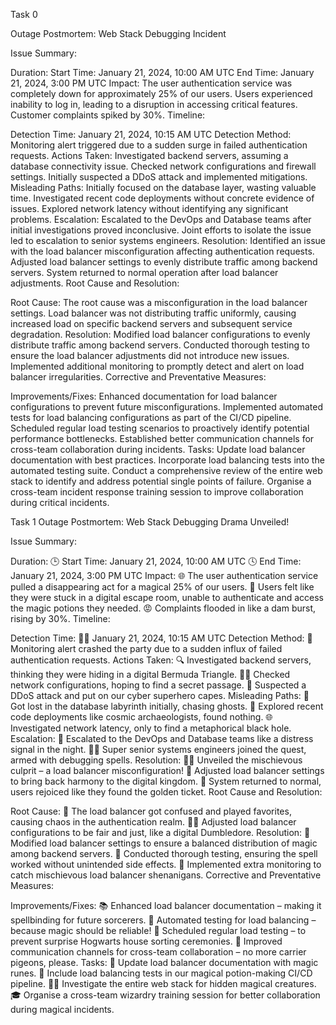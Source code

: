 Task 0

Outage Postmortem: Web Stack Debugging Incident

Issue Summary:

Duration:
Start Time: January 21, 2024, 10:00 AM UTC
End Time: January 21, 2024, 3:00 PM UTC
Impact:
The user authentication service was completely down for approximately 25% of our users.
Users experienced inability to log in, leading to a disruption in accessing critical features.
Customer complaints spiked by 30%.
Timeline:

Detection Time:
January 21, 2024, 10:15 AM UTC
Detection Method:
Monitoring alert triggered due to a sudden surge in failed authentication requests.
Actions Taken:
Investigated backend servers, assuming a database connectivity issue.
Checked network configurations and firewall settings.
Initially suspected a DDoS attack and implemented mitigations.
Misleading Paths:
Initially focused on the database layer, wasting valuable time.
Investigated recent code deployments without concrete evidence of issues.
Explored network latency without identifying any significant problems.
Escalation:
Escalated to the DevOps and Database teams after initial investigations proved inconclusive.
Joint efforts to isolate the issue led to escalation to senior systems engineers.
Resolution:
Identified an issue with the load balancer misconfiguration affecting authentication requests.
Adjusted load balancer settings to evenly distribute traffic among backend servers.
System returned to normal operation after load balancer adjustments.
Root Cause and Resolution:

Root Cause:
The root cause was a misconfiguration in the load balancer settings.
Load balancer was not distributing traffic uniformly, causing increased load on specific backend servers and subsequent service degradation.
Resolution:
Modified load balancer configurations to evenly distribute traffic among backend servers.
Conducted thorough testing to ensure the load balancer adjustments did not introduce new issues.
Implemented additional monitoring to promptly detect and alert on load balancer irregularities.
Corrective and Preventative Measures:

Improvements/Fixes:
Enhanced documentation for load balancer configurations to prevent future misconfigurations.
Implemented automated tests for load balancing configurations as part of the CI/CD pipeline.
Scheduled regular load testing scenarios to proactively identify potential performance bottlenecks.
Established better communication channels for cross-team collaboration during incidents.
Tasks:
Update load balancer documentation with best practices.
Incorporate load balancing tests into the automated testing suite.
Conduct a comprehensive review of the entire web stack to identify and address potential single points of failure.
Organise a cross-team incident response training session to improve collaboration during critical incidents.



Task 1
Outage Postmortem: Web Stack Debugging Drama Unveiled!


Issue Summary:


Duration:
🕒 Start Time: January 21, 2024, 10:00 AM UTC
🕓 End Time: January 21, 2024, 3:00 PM UTC
Impact:
🌐 The user authentication service pulled a disappearing act for a magical 25% of our users.
🤖 Users felt like they were stuck in a digital escape room, unable to authenticate and access the magic potions they needed.
😡 Complaints flooded in like a dam burst, rising by 30%.
Timeline:


Detection Time:
🕵️‍♂️ January 21, 2024, 10:15 AM UTC
Detection Method:
🚨 Monitoring alert crashed the party due to a sudden influx of failed authentication requests.
Actions Taken:
🔍 Investigated backend servers, thinking they were hiding in a digital Bermuda Triangle.
🕵️‍♂️ Checked network configurations, hoping to find a secret passage.
🤔 Suspected a DDoS attack and put on our cyber superhero capes.
Misleading Paths:
🧐 Got lost in the database labyrinth initially, chasing ghosts.
🚀 Explored recent code deployments like cosmic archaeologists, found nothing.
🌐 Investigated network latency, only to find a metaphorical black hole.
Escalation:
🚨 Escalated to the DevOps and Database teams like a distress signal in the night.
🦸‍♂️ Super senior systems engineers joined the quest, armed with debugging spells.
Resolution:
🕵️‍♂️ Unveiled the mischievous culprit – a load balancer misconfiguration!
🔄 Adjusted load balancer settings to bring back harmony to the digital kingdom.
🚀 System returned to normal, users rejoiced like they found the golden ticket.
Root Cause and Resolution:


Root Cause:
🤖 The load balancer got confused and played favorites, causing chaos in the authentication realm.
🧙‍♂️ Adjusted load balancer configurations to be fair and just, like a digital Dumbledore.
Resolution:
🚨 Modified load balancer settings to ensure a balanced distribution of magic among backend servers.
🧪 Conducted thorough testing, ensuring the spell worked without unintended side effects.
📡 Implemented extra monitoring to catch mischievous load balancer shenanigans.
Corrective and Preventative Measures:


Improvements/Fixes:
📚 Enhanced load balancer documentation – making it spellbinding for future sorcerers.
🔄 Automated testing for load balancing – because magic should be reliable!
🚀 Scheduled regular load testing – to prevent surprise Hogwarts house sorting ceremonies.
👥 Improved communication channels for cross-team collaboration – no more carrier pigeons, please.
Tasks:
📝 Update load balancer documentation with magic runes.
🧪 Include load balancing tests in our magical potion-making CI/CD pipeline.
🕵️‍♂️ Investigate the entire web stack for hidden magical creatures.
🎓 Organise a cross-team wizardry training session for better collaboration during magical incidents.

